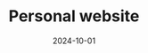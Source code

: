 ---
date: '2024-10-01'
title: Personal website
description: Welcome to my portfolio! This site showcases my projects, skills, and experience. I used this project as an opportunity to learn a new JavaScript framework, Astro.
image: '/projects/personal-website.png'
href: [https://anahera.co/]
hrefPreview: anahera.co
tech: [Astro, JavaScript, CSS]
selected: true
---